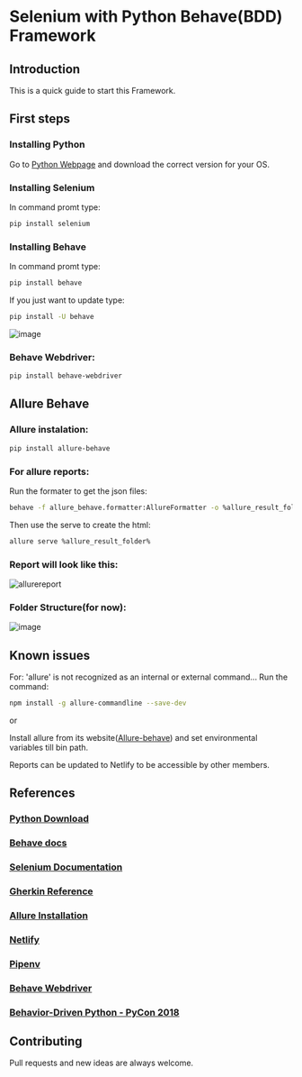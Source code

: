 # Selenium with Python Behave(BDD) Framework

## Introduction
This is a quick guide to start this Framework.

## First steps
### Installing Python
Go to [Python Webpage](https://www.python.org/downloads/) and download the correct version for your OS.

### Installing Selenium
In command promt type: 
```bash
pip install selenium
```

### Installing Behave
In command promt type: 
```bash
pip install behave
```
If you just want to update type: 
```bash
pip install -U behave
```
![image](https://user-images.githubusercontent.com/67669609/102725004-5c1f3500-42f2-11eb-9331-fd60b55b769f.png)

### Behave Webdriver:
```bash
pip install behave-webdriver
```
## Allure Behave
### Allure instalation:
```bash
pip install allure-behave
```


### For allure reports:
Run the formater to get the json files:
```bash
behave -f allure_behave.formatter:AllureFormatter -o %allure_result_folder% ./features
```
Then use the serve to create the html: 
```bash
allure serve %allure_result_folder%
```

### Report will look like this:
![allurereport](https://user-images.githubusercontent.com/67669609/102724727-79530400-42f0-11eb-9369-37f6ea97f2f0.png)


### Folder Structure(for now):
![image](https://user-images.githubusercontent.com/67669609/102725491-e1581900-42f5-11eb-8965-801015d3fa09.png)

## Known issues
For: 'allure' is not recognized as an internal or external command...
Run the command: 
```bash
npm install -g allure-commandline --save-dev
```
or

Install allure from its website([Allure-behave](https://pypi.org/project/allure-behave/)) and set environmental variables till bin path.

Reports can be updated to Netlify to be accessible by other members.

## References
### [Python Download](https://www.python.org/downloads/)
### [Behave docs](https://behave.readthedocs.io/en/latest/index.html)
### [Selenium Documentation](https://www.selenium.dev/documentation/en/)
### [Gherkin Reference](https://cucumber.io/docs/gherkin/reference/)
### [Allure Installation](https://pypi.org/project/allure-behave/)
### [Netlify](https://www.netlify.com/)
### [Pipenv](https://pypi.org/project/pipenv/)
### [Behave Webdriver](https://pypi.org/project/behave-webdriver/)
### [Behavior-Driven Python - PyCon 2018](https://www.youtube.com/watch?v=EtIAbfCrsFI&t=344s&ab_channel=PyCon2018)



## Contributing
Pull requests and new ideas are always welcome.
